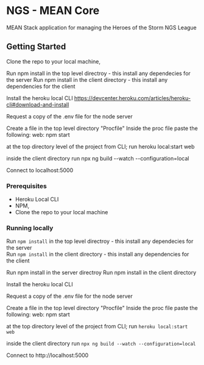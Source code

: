 # NGS - MEAN Core

MEAN Stack application for managing the Heroes of the Storm NGS League

## Getting Started

Clone the repo to your local machine, 

Run npm install in the top level directroy - this install any dependecies for the server
Run npm install in the client directory - this install any dependencies for the client

Install the heroku local CLI https://devcenter.heroku.com/articles/heroku-cli#download-and-install

Request a copy of the .env file for the node server

Create a file in the top level directory "Procfile"
Inside the proc file paste the following: web: npm start

at the top directory level of the project from CLI; run heroku local:start web

inside the client directory run npx ng build --watch --configuration=local

Connect to localhost:5000


### Prerequisites

* Heroku Local CLI
* NPM,
* Clone the repo to your local machine 


### Running locally
Run `npm install` in the top level directroy - this install any dependecies for the server  
Run `npm install` in the client directory - this install any dependencies for the client  

Run npm install in the server directroy
Run npm install in the client directory

Install the heroku local CLI

Request a copy of the .env file for the node server

Create a file in the top level directory "Procfile"
Inside the proc file paste the following: web: npm start

at the top directory level of the project from CLI; run `heroku local:start web`

inside the client directory run `npx ng build --watch --configuration=local`

Connect to http://localhost:5000
